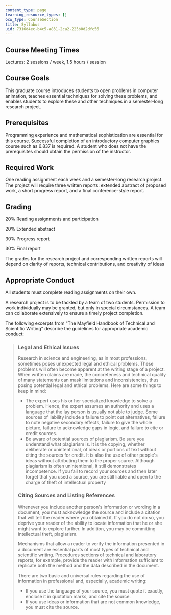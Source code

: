 ```yaml
---
content_type: page
learning_resource_types: []
ocw_type: CourseSection
title: Syllabus
uid: 7316d4ec-b4c5-a831-2ca2-225b0d2dfc56
---
```


Course Meeting Times
--------------------

Lectures: 2 sessions / week, 1.5 hours / session

Course Goals
------------

This graduate course introduces students to open problems in computer animation, teaches essential techniques for solving these problems, and enables students to explore these and other techniques in a semester-long research project.

Prerequisites
-------------

Programming experience and mathematical sophistication are essential for this course. Successful completion of an introductory computer graphics course such as 6.837 is required. A student who does not have the prerequisites should obtain the permission of the instructor.

Required Work
-------------

One reading assignment each week and a semester-long research project. The project will require three written reports: extended abstract of proposed work, a short progress report, and a final conference-style report.

Grading
-------

20% Reading assignments and participation

20% Extended abstract

30% Progress report

30% Final report

The grades for the research project and corresponding written reports will depend on clarity of reports, technical contributions, and creativity of ideas

Appropriate Conduct
-------------------

All students must complete reading assignments on their own.

A research project is to be tackled by a team of two students. Permission to work individually may be granted, but only in special circumstances. A team can collaborate extensively to ensure a timely project completion.

The following excerpts from "The Mayfield Handbook of Technical and Scientific Writing" describe the guidelines for appropriate academic conduct:

> ### Legal and Ethical Issues
> 
> Research in science and engineering, as in most professions, sometimes poses unexpected legal and ethical problems. These problems will often become apparent at the writing stage of a project. When written claims are made, the concreteness and technical quality of many statements can mask limitations and inconsistencies, thus posing potential legal and ethical problems. Here are some things to keep in mind:
> 
> *   The expert uses his or her specialized knowledge to solve a problem. Hence, the expert assumes an authority and uses a language that the lay person is usually not able to judge. Some sources of liability include a failure to point out alternatives, failure to note negative secondary effects, failure to give the whole picture, failure to acknowledge gaps in logic, and failure to cite or credit sources.
> *   Be aware of potential sources of plagiarism. Be sure you understand what plagiarism is. It is the copying, whether deliberate or unintentional, of ideas or portions of text without citing the sources for credit. It is also the use of other people's ideas without attributing them to the proper source. Although plagiarism is often unintentional, it still demonstrates incompetence. If you fail to record your sources and then later forget that you used a source, you are still liable and open to the charge of theft of intellectual property
> 
> ### Citing Sources and Listing References
> 
> Whenever you include another person's information or wording in a document, you must acknowledge the source and include a citation that will tell the reader where you obtained it. If you do not do so, you deprive your reader of the ability to locate information that he or she might want to explore further. In addition, you may be committing intellectual theft, plagiarism.
> 
> Mechanisms that allow a reader to verify the information presented in a document are essential parts of most types of technical and scientific writing. Procedures sections of technical and laboratory reports, for example, provide the reader with information sufficient to replicate both the method and the data described in the document.
> 
> There are two basic and universal rules regarding the use of information in professional and, especially, academic writing:
> 
> *   If you use the language of your source, you must quote it exactly, enclose it in quotation marks, and cite the source.
> *   If you use ideas or information that are not common knowledge, you must cite the source.
